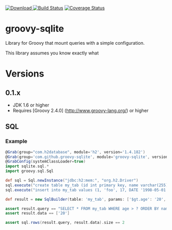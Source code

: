 [![Download](https://api.bintray.com/packages/pintowar/maven/groovy-sqlite/images/download.svg) ](https://bintray.com/pintowar/maven/groovy-sqlite/_latestVersion)
[![Build Status](https://travis-ci.org/pintowar/groovy-sqlite.svg?branch=master)](https://travis-ci.org/pintowar/groovy-sqlite)
[![Coverage Status](https://coveralls.io/repos/pintowar/groovy-sqlite/badge.svg?branch=master)](https://coveralls.io/r/pintowar/groovy-sqlite?branch=master)

# groovy-sqlite

Library for Groovy that mount queries with a simple configuration.

This library assumes you know exactly what 

# Versions

## 0.1.x

* JDK 1.6 or higher
* Requires [Groovy 2.4.0] (http://www.groovy-lang.org/) or higher

## SQL

### Example

``` groovy
@Grab(group="com.h2database", module='h2', version='1.4.182')
@Grab(group='com.github.groovy-sqlite', module='groovy-sqlite', version='0.1.5')
@GrabConfig(systemClassLoader=true)
import sqlite.sql.*
import groovy.sql.Sql

def sql = Sql.newInstance("jdbc:h2:mem:", "org.h2.Driver")
sql.execute("create table my_tab (id int primary key, name varchar(255), age int, birth date)")
sql.execute("insert into my_tab values (1, 'foo', 17, DATE '1998-05-01'), (2, 'bar', 44, DATE '1998-05-01'), (3, 'zaz', 29, DATE '1986-05-01')")

def result = new SqlBuilder(table: 'my_tab', params: ['$gt.age': '20', '$order.name':'']).queryAndData()

assert result.query == "SELECT * FROM my_tab WHERE age > ? ORDER BY name"
assert result.data == ['20']

assert sql.rows(result.query, result.data).size == 2
```
